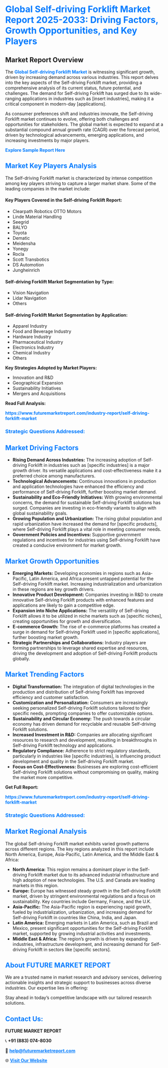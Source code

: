 <h1 style="color: #007BFF;">Global Self-driving Forklift Market Report 2025-2033: Driving Factors, Growth Opportunities, and Key Players</h1>

<section id="overview">
<h2>Market Report Overview</h2>
<p>The <a href="https://www.futuremarketreport.com/industry-report/self-driving-forklift-market" style="color: #007BFF; text-decoration: none;"><strong>Global Self-driving Forklift Market</strong></a> is witnessing significant growth, driven by increasing demand across various industries. This report delves into the key aspects of the Self-driving Forklift market, providing a comprehensive analysis of its current status, future potential, and challenges. The demand for Self-driving Forklift has surged due to its wide-ranging applications in industries such as [insert industries], making it a critical component in modern-day [applications].</p>
<p>As consumer preferences shift and industries innovate, the Self-driving Forklift market continues to evolve, offering both challenges and opportunities for stakeholders. The global market is expected to expand at a substantial compound annual growth rate (CAGR) over the forecast period, driven by technological advancements, emerging applications, and increasing investments by major players.</p>
</section>

<section id="overview">
<p><a href="https://www.futuremarketreport.com/request-sample/reportId=56055" style="color: #007BFF; text-decoration: none;"><strong>Explore Sample Report Here</strong></a></p>
</section>

<section id="key-players">
<h2 style="color: #007BFF;">Market Key Players Analysis</h2>
<p>The Self-driving Forklift market is characterized by intense competition among key players striving to capture a larger market share. Some of the leading companies in the market include:</p>
<h4>Key Players Covered in the Self-driving Forklift Report:</h4>
<ul><li>Clearpath Robotics OTTO Motors</li><li>Linde Material Handling</li><li>Seegrid</li><li>BALYO</li><li>Toyota</li><li>Dematic</li><li>Meidensha</li><li>Yonegy</li><li>Rocla</li><li>Scott Transbotics</li><li>DS Automotion</li><li>Jungheinrich</li></ul>
<h4>Self-driving Forklift Market Segmentation by Type:</h4>
<ul><li>Vision Navigation</li><li>Lidar Navigation</li><li>Others</li></ul>

<h4>Self-driving Forklift Market Segmentation by Application:</h4>
<ul><li>Apparel Industry</li><li>Food and Beverage Industry</li><li>Hardware Industry</li><li>Pharmaceutical Industry</li><li>Electronics Industry</li><li>Chemical Industry</li><li>Others</li></ul>
<p><strong>Key Strategies Adopted by Market Players:</strong></p>
<ul>
<li>Innovation and R&D</li>
<li>Geographical Expansion</li>
<li>Sustainability Initiatives</li>
<li>Mergers and Acquisitions</li>
</ul>
</section>

<section>
<p><strong>Read Full Analysis: </strong></p><a href="https://www.futuremarketreport.com/industry-report/self-driving-forklift-market" style="color: #007BFF; text-decoration: none;"><strong>https://www.futuremarketreport.com/industry-report/self-driving-forklift-market</strong></a>
<h3 style="color: #007BFF;">Strategic Questions Addressed:</h3>
</section>

<section id="driving-factors">
<h2 style="color: #007BFF;">Market Driving Factors</h2>
<ul>
<li><strong>Rising Demand Across Industries:</strong> The increasing adoption of Self-driving Forklift in industries such as [specific industries] is a major growth driver. Its versatile applications and cost-effectiveness make it a preferred choice among manufacturers.</li>
<li><strong>Technological Advancements:</strong> Continuous innovations in production and application technologies have enhanced the efficiency and performance of Self-driving Forklift, further boosting market demand.</li>
<li><strong>Sustainability and Eco-Friendly Initiatives:</strong> With growing environmental concerns, the demand for sustainable Self-driving Forklift solutions has surged. Companies are investing in eco-friendly variants to align with global sustainability goals.</li>
<li><strong>Growing Population and Urbanization:</strong> The rising global population and rapid urbanization have increased the demand for [specific products], where Self-driving Forklift plays a vital role in meeting consumer needs.</li>
<li><strong>Government Policies and Incentives:</strong> Supportive government regulations and incentives for industries using Self-driving Forklift have created a conducive environment for market growth.</li>
</ul>
</section>

<section id="growth-opportunities">
<h2 style="color: #007BFF;">Market Growth Opportunities</h2>
<ul>
<li><strong>Emerging Markets:</strong> Developing economies in regions such as Asia-Pacific, Latin America, and Africa present untapped potential for the Self-driving Forklift market. Increasing industrialization and urbanization in these regions are key growth drivers.</li>
<li><strong>Innovative Product Development:</strong> Companies investing in R&D to create innovative Self-driving Forklift products with enhanced features and applications are likely to gain a competitive edge.</li>
<li><strong>Expansion into Niche Applications:</strong> The versatility of Self-driving Forklift allows it to be utilized in niche markets such as [specific niches], creating opportunities for growth and diversification.</li>
<li><strong>E-commerce Growth:</strong> The rise of e-commerce platforms has created a surge in demand for Self-driving Forklift used in [specific applications], further boosting market growth.</li>
<li><strong>Strategic Partnerships and Collaborations:</strong> Industry players are forming partnerships to leverage shared expertise and resources, driving the development and adoption of Self-driving Forklift products globally.</li>
</ul>
</section>

<section id="trending-factors">
<h2 style="color: #007BFF;">Market Trending Factors</h2>
<ul>
<li><strong>Digital Transformation:</strong> The integration of digital technologies in the production and distribution of Self-driving Forklift has improved efficiency and customer satisfaction.</li>
<li><strong>Customization and Personalization:</strong> Consumers are increasingly seeking personalized Self-driving Forklift solutions tailored to their specific needs, prompting companies to offer customizable options.</li>
<li><strong>Sustainability and Circular Economy:</strong> The push towards a circular economy has driven demand for recyclable and reusable Self-driving Forklift solutions.</li>
<li><strong>Increased Investment in R&D:</strong> Companies are allocating significant resources to research and development, resulting in breakthroughs in Self-driving Forklift technology and applications.</li>
<li><strong>Regulatory Compliance:</strong> Adherence to strict regulatory standards, particularly in industries like [specific industries], is influencing product development and quality in the Self-driving Forklift market.</li>
<li><strong>Focus on Cost-Effectiveness:</strong> Businesses are exploring cost-efficient Self-driving Forklift solutions without compromising on quality, making the market more competitive.</li>
</ul>
</section>

<section>
<p><strong>Get Full Report: </strong></p><a href="https://www.futuremarketreport.com/industry-report/self-driving-forklift-market" style="color: #007BFF; text-decoration: none;"><strong>https://www.futuremarketreport.com/industry-report/self-driving-forklift-market</strong></a>
<h3 style="color: #007BFF;">Strategic Questions Addressed:</h3>
</section>


<section id="regional-analysis">
<h2 style="color: #007BFF;">Market Regional Analysis</h2>
<p>The global Self-driving Forklift market exhibits varied growth patterns across different regions. The key regions analyzed in this report include North America, Europe, Asia-Pacific, Latin America, and the Middle East & Africa:</p>
<ul>
<li><strong>North America:</strong> This region remains a dominant player in the Self-driving Forklift market due to its advanced industrial infrastructure and high adoption of new technologies. The U.S. and Canada are leading markets in this region.</li>
<li><strong>Europe:</strong> Europe has witnessed steady growth in the Self-driving Forklift market, driven by stringent environmental regulations and a focus on sustainability. Key countries include Germany, France, and the U.K.</li>
<li><strong>Asia-Pacific:</strong> The Asia-Pacific region is experiencing rapid growth, fueled by industrialization, urbanization, and increasing demand for Self-driving Forklift in countries like China, India, and Japan.</li>
<li><strong>Latin America:</strong> Emerging markets in Latin America, such as Brazil and Mexico, present significant opportunities for the Self-driving Forklift market, supported by growing industrial activities and investments.</li>
<li><strong>Middle East & Africa:</strong> The region’s growth is driven by expanding industries, infrastructure development, and increasing demand for Self-driving Forklift in sectors like [specific sectors].</li>
</ul>
</section>

<footer>
<h2 style="color: #007BFF;">About FUTURE MARKET REPORT</h2>
<p>We are a trusted name in market research and advisory services, delivering actionable insights and strategic support to businesses across diverse industries. Our expertise lies in offering:</p>

<p>Stay ahead in today’s competitive landscape with our tailored research solutions.</p>

<h2 style="color: #007BFF;">Contact Us:</h2>
<p><strong>FUTURE MARKET REPORT</strong></p>
<p>📞 <strong>+91 (883) 074-8030</strong></p>
<p>📧 <strong><a href="mailto:help@futuremarketreport.com" style="color: #007BFF;">help@futuremarketreport.com</a></strong></p>
<p>🌐 <strong><a href="https://www.futuremarketreport.com/" style="color: #007BFF;">Visit Our Website</a></strong></p>
</footer>